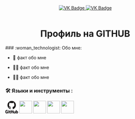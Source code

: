 <div  id="badges" align ="center">
  <a href= "https://vk.com/jeetree">
    <img src = "https://img.shields.io/badge/VK-blue?style=for-the-badge&logo=VK&logoColor"white" alt="VK Badge"/>
  </a>
  
  <a href= "https://mail.google.com/mail/u/0/#inbox">
    <img src = "https://img.shields.io/badge/EMAIL-red?style=for-the-badge&logo=Gmail&logoColor"white" alt="VK Badge"/>
  </a>
</div>

<div id="viewprof" align="center">
  <img src="https://komarev.com/ghpvc/?username=VolinchikovVit&style=flat-square&color=blue" alt=""/>
</div>

<div id="heythere" align="center">
<h1> Профиль на GITHUB </h1>
</div>
### :woman_technologist: Обо мне:

- :brain: факт обо мне

- :woman_pilot:  факт обо мне

- :biking_woman:  факт обо мне

### :hammer_and_wrench: Языки и инструменты :

<div>
  <img src="https://github.com/devicons/devicon/blob/master/icons/github/github-original-wordmark.svg" width="40" height="40"/>
  <img src=""http://github.com/devicons/devicon/blob/master/icons/photoshop/blender-original-wordmark.svg" width="40" height="40"/>
  <img src=""http://github.com/devicons/devicon/blob/master/icons/photoshop/figma-original.svg" width="40" height="40"/>
  <img src=""http://github.com/devicons/devicon/blob/master/icons/photoshop/git-original.svg" width="40" height="40"/>
  <img src=""http://github.com/devicons/devicon/blob/master/icons/photoshop/github-original-wordmark.svg" width="40" height="40"/>
</div>
